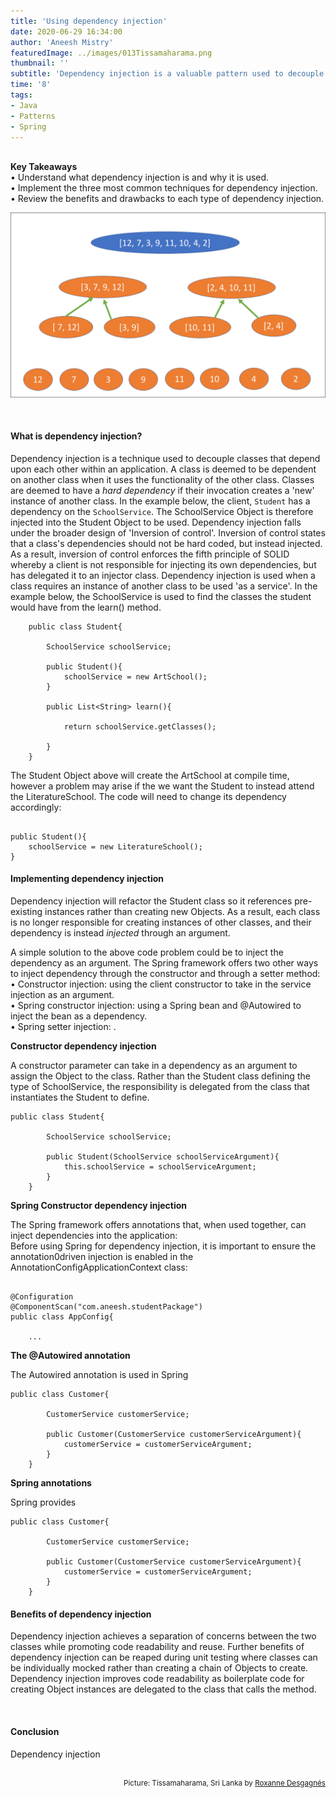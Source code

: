 ```yaml
---
title: 'Using dependency injection'
date: 2020-06-29 16:34:00
author: 'Aneesh Mistry'
featuredImage: ../images/013Tissamaharama.png
thumbnail: ''
subtitle: 'Dependency injection is a valuable pattern used to decouple classes within an application. Explore how dependency injection can be implemented.'
time: '8'
tags:
- Java
- Patterns
- Spring
---
```

<br>
<strong>Key Takeaways</strong><br>
&#8226; Understand what dependency injection is and why it is used.<br>
&#8226; Implement the three most common techniques for dependency injection.<br>
&#8226; Review the benefits and drawbacks to each type of dependency injection.<br>

![Merge sort step 2](../../src/images/011MergeSort2.png)

<br>
<h4>What is dependency injection?</h4>
<p>
Dependency injection is a technique used to decouple classes that depend upon each other within an application.
A class is deemed to be dependent on another class when it uses the functionality of the other class. 
Classes are deemed to have a <i>hard dependency</i> if their invocation creates a 'new' instance of another class. In the example below, the client, <code>Student</code> has a dependency on the <code>SchoolService</code>. 
The SchoolService Object is therefore injected into the Student Object to be used. Dependency injection falls under the broader design of 'Inversion of control'. Inversion of control states that a class's dependencies should not be hard coded, but instead injected. As a result, inversion of control enforces the fifth principle of SOLID whereby a client is not responsible for injecting its own dependencies, but has delegated it to an injector class.
Dependency injection is used when a class requires an instance of another class to be used 'as a service'. In the example below, the SchoolService is used to find the classes the student would have from the learn() method.
</p>

```java{numberLines:true}
    public class Student{

        SchoolService schoolService;

        public Student(){
            schoolService = new ArtSchool();
        }

        public List<String> learn(){
            
            return schoolService.getClasses();

        }
    }
```

<p>
The Student Object above will create the ArtSchool at compile time, however a problem may arise if the we want the Student to instead attend the LiteratureSchool. The code will need to change its dependency accordingly:
</p>

```java{numberLines:true}

public Student(){
    schoolService = new LiteratureSchool();
}

```

<h4>Implementing dependency injection</h4>
<p>
Dependency injection will refactor the Student class so it references pre-existing instances rather than creating new Objects.
As a result, each class is no longer responsible for creating instances of other classes, and their dependency is instead <i>injected</i> through an argument.
</p>
<p>
A simple solution to the above code problem could be to inject the dependency as an argument. The Spring framework offers two other ways to inject dependency through the constructor and through a setter method:<br>
&#8226; Constructor injection: using the client constructor to take in the service injection as an argument.<br>
&#8226; Spring constructor injection: using a Spring bean and @Autowired to inject the bean as a dependency.<br>
&#8226; Spring setter injection: .<br>
</p>

<strong>Constructor dependency injection</strong>
<p>
A constructor parameter can take in a dependency as an argument to assign the Object to the class.
Rather than the Student class defining the type of SchoolService, the responsibility is delegated from the class that instantiates the Student to define.
</p>

```java{numberLines:true}
public class Student{

        SchoolService schoolService;

        public Student(SchoolService schoolServiceArgument){
            this.schoolService = schoolServiceArgument;
        }
    }

```
<strong>Spring Constructor dependency injection</strong>
<p>
The Spring framework offers annotations that, when used together, can inject dependencies into the application:<br>
Before using Spring for dependency injection, it is important to ensure the annotation0driven injection is enabled in the AnnotationConfigApplicationContext class:
</p>

```java{numberLines:true}

@Configuration
@ComponentScan("com.aneesh.studentPackage")
public class AppConfig{

    ...

```
<strong>The @Autowired annotation</strong>
<p>
The Autowired annotation is used in Spring 

</p>

```java{numberLines:true}
public class Customer{

        CustomerService customerService;

        public Customer(CustomerService customerServiceArgument){
            customerService = customerServiceArgument;
        }
    }

```

<strong>Spring annotations</strong>
<p>
Spring provides 

</p>

```java{numberLines:true}
public class Customer{

        CustomerService customerService;

        public Customer(CustomerService customerServiceArgument){
            customerService = customerServiceArgument;
        }
    }

```
<h4>Benefits of dependency injection</h4>
<p>
Dependency injection achieves a separation of concerns between the two classes while promoting code readability and reuse. 
Further benefits of dependency injection can be reaped during unit testing where classes can be individually mocked rather than creating a chain of Objects to create.
Dependency injection improves code readability as boilerplate code for creating Object instances are delegated to the class that calls the method. 
</p>

<br>
<h4>Conclusion</h4>
<p>
Dependency injection 

</p>

<br>
<small style="float: right;" >Picture: Tissamaharama, Sri Lanka by <a target="_blank" href="https://unsplash.com/@roxannedesgagnes">Roxanne Desgagnés</small></a><br>